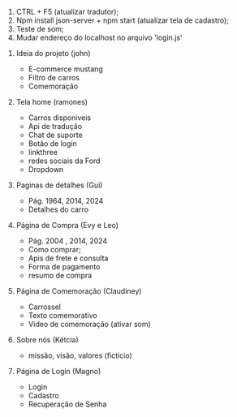 <!-- Ajustes técnicos -->

1. CTRL + F5 (atualizar tradutor);
2. Npm install json-server + npm start (atualizar tela de cadastro);
3. Teste de som;
4. Mudar endereço do localhost no arquivo 'login.js'

<!-- Roteiro de apresentação -->

1. Ideia do projeto (john)
    - E-commerce mustang
    - Filtro de carros
    - Comemoração

2. Tela home (ramones)
    - Carros disponiveis
    - Api de tradução
    - Chat de suporte
    - Botão de login
    - linkthree
    - redes sociais da Ford
    - Dropdown

3. Paginas de detalhes (Gui)
    - Pág. 1964, 2014, 2024
    - Detalhes do carro

4. Página de Compra (Evy e Leo)
    - Pág. 2004 , 2014, 2024
    - Como comprar;
    - Apis de frete e consulta
    - Forma de pagamento
    - resumo de compra

5. Página de Comemoração (Claudiney)
    - Carrossel
    - Texto comemorativo
    - Video de comemoração (ativar som)

6. Sobre nós (Kétcia)
    - missão, visão, valores (ficticio)

7. Página de Login (Magno)
    - Login
    - Cadastro
    - Recuperação de Senha